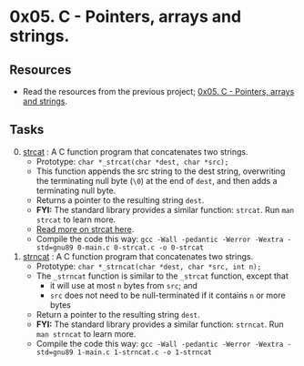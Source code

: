 # 0x05. C - Pointers, arrays and strings.

## Resources

- Read the resources from the previous project; [0x05. C - Pointers, arrays and strings](../0x05-pointers_arrays_strings#resources).

## Tasks

0. [strcat](./0-strcat.c) : A C function program that concatenates two strings.
	- Prototype: `char *_strcat(char *dest, char *src);`
	- This function appends the src string to the dest string, overwriting the terminating null byte (`\0`) at the end of `dest`, and then adds a terminating null byte.
	- Returns a pointer to the resulting string `dest`.
	- **FYI:** The standard library provides a similar function: `strcat`. Run `man strcat` to learn more.
	- [Read more on strcat here](https://www.holbertonschool.com/coding-resource-strcat-in-c).
	- Compile the code this way: `gcc -Wall -pedantic -Werror -Wextra -std=gnu89 0-main.c 0-strcat.c -o 0-strcat`
1. [strncat](./1-strncat.c) : A C function program that concatenates two strings.
	- Prototype: `char *_strncat(char *dest, char *src, int n);`
	- The `_strncat` function is similar to the `_strcat` function, except that
		- it will use at most `n` bytes from `src`; and
		- `src` does not need to be null-terminated if it contains `n` or more bytes
	- Return a pointer to the resulting string `dest`.
	- **FYI:** The standard library provides a similar function: `strncat`. Run `man strncat` to learn more.
	- Compile the code this way: `gcc -Wall -pedantic -Werror -Wextra -std=gnu89 1-main.c 1-strncat.c -o 1-strncat`
